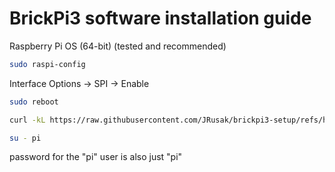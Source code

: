 # BrickPi3 software installation guide

Raspberry Pi OS (64-bit) (tested and recommended)

```sh
sudo raspi-config
```

Interface Options → SPI → Enable

 ```sh
sudo reboot
```

 ```sh
curl -kL https://raw.githubusercontent.com/JRusak/brickpi3-setup/refs/heads/main/system_setup.sh | sudo bash
```

```sh
su - pi
```

password for the "pi" user is also just "pi"

